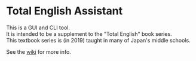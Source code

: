 # Total English Assistant
This is a GUI and CLI tool.  
It is intended to be a supplement to the "Total English" book series.  
This textbook series is (in 2019) taught in many of Japan's middle schools.  

See the [wiki](https://github.com/wmcooper2/TotalEnglishAssistant/wiki) for more info.
